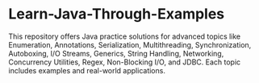 # Learn-Java-Through-Examples
This repository offers Java practice solutions for advanced topics like Enumeration, Annotations, Serialization, Multithreading, Synchronization, Autoboxing, I/O Streams, Generics, String Handling, Networking, Concurrency Utilities, Regex, Non-Blocking I/O, and JDBC. Each topic includes examples and real-world applications.
